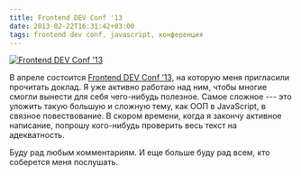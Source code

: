 ```yaml
---
title: Frontend DEV Conf '13
date: 2013-02-22T16:31:42+03:00
tags: frontend dev conf, javascript, конференция
---
```


[![](http://a51056ce8d9b948fb69e-8de36eb37b2366f5a76a776c3dee0b32.r42.cf1.rackcdn.com/frontenddevconf.png "Frontend DEV Conf '13")](http://www.frontendconf.by)

В апреле состоится [Frontend DEV Conf ’13](http://www.frontendconf.by), на которую меня пригласили прочитать доклад. Я уже активно работаю над ним, чтобы многие смогли вынести для себя чего-нибудь полезное. Самое сложное --- это уложить такую большую и сложную тему, как ООП в JavaScript, в связное повествование. В скором времени, когда я закончу активное написание, попрошу кого-нибудь проверить весь текст на адекватность.

Буду рад любым комментариям. И еще больше буду рад всем, кто соберется меня послушать.